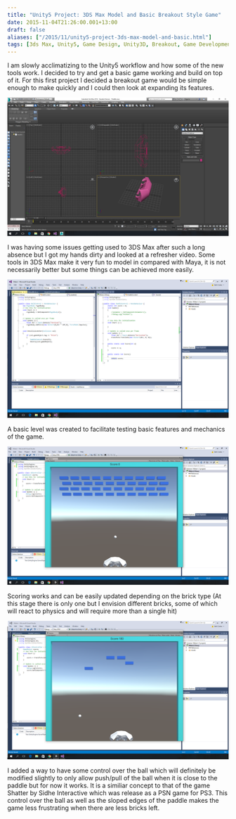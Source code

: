 ```yaml
---
title: "Unity5 Project: 3DS Max Model and Basic Breakout Style Game"
date: 2015-11-04T21:26:00.001+13:00
draft: false
aliases: ["/2015/11/unity5-project-3ds-max-model-and-basic.html"]
tags: [3ds Max, Unity5, Game Design, Unity3D, Breakout, Game Development]
---
```


I am slowly acclimatizing to the Unity5 workflow and how some of the new tools work. I decided to try and get a basic game working and build on top of it. For this first project I decided a breakout game would be simple enough to make quickly and I could then look at expanding its features.

![The paddle I modeled in 3DS Max](s13.png)

I was having some issues getting used to 3DS Max after such a long absence but I got my hands dirty and looked at a refresher video. Some tools in 3DS Max make it very fun to model in compared with Maya, it is not necessarily better but some things can be achieved more easily.

![The start of a very basic level](s12.png)

A basic level was created to facilitate testing basic features and mechanics of the game.

![Start of the level in Unity](s11.png)

Scoring works and can be easily updated depending on the brick type (At this stage there is only one but I envision different bricks, some of which will react to physics and will require more than a single hit)

![After bricks have been hit](s10.png)

I added a way to have some control over the ball which will definitely be modified slightly to only allow push/pull of the ball when it is close to the paddle but for now it works. It is a similiar concept to that of the game Shatter by Sidhe Interactive which was release as a PSN game for PS3. This control over the ball as well as the sloped edges of the paddle makes the game less frustrating when there are less bricks left.
